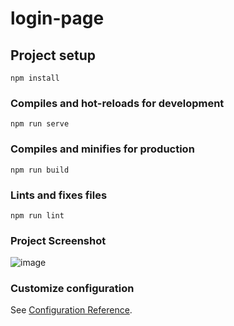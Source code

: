 # login-page

## Project setup
```
npm install
```

### Compiles and hot-reloads for development
```
npm run serve
```

### Compiles and minifies for production
```
npm run build
```

### Lints and fixes files
```
npm run lint
```

### Project Screenshot
![image](https://user-images.githubusercontent.com/86454870/154045744-77a87c35-1e5c-4730-9fea-0add599623b9.png)

### Customize configuration
See [Configuration Reference](https://cli.vuejs.org/config/).
